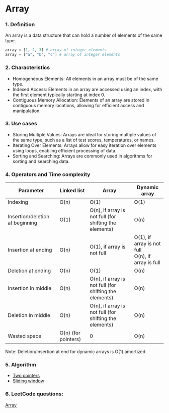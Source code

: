 # Array
### 1. Definition
An array is a data structure that can hold a number of elements of the same type. 
```python
array = [1, 2, 3] # array of integer elements
array = ["a", "b", "c"] # array of integer elements
```

### 2. Characteristics
- Homogeneous Elements: All elements in an array must be of the same type.
- Indexed Access: Elements in an array are accessed using an index, with the first element typically starting at index 0.
- Contiguous Memory Allocation: Elements of an array are stored in contiguous memory locations, allowing for efficient access and manipulation.

### 3. Use cases
- Storing Multiple Values: Arrays are ideal for storing multiple values of the same type, such as a list of test scores, temperatures, or names.
- Iterating Over Elements: Arrays allow for easy iteration over elements using loops, enabling efficient processing of data.
- Sorting and Searching: Arrays are commonly used in algorithms for sorting and searching data.

### 4. Operators and Time complexity

| Parameter | Linked list | Array | Dynamic array |
|-----------|-------------|-------|---------------|
| Indexing | O(n) | O(1) | O(1) |
| Insertion/deletion at beginning| O(1) | O(n), if array is not full (for shifting the elements) | O(n) |
| Insertion at ending | O(n) | O(1), if array is not full | O(1), if array is not full<br>O(n), if array is full |
| Deletion at ending | O(n) | O(1) | O(n) |
| Insertion in middle | O(n) | O(n), if array is not full (for shifting the elements) | O(n) |
| Deletion in middle | O(n) | O(n), if array is not full (for shifting the elements) | O(n) |
| Wasted space | O(n) (for pointers) | 0 | O(n) |

Note: Deletion/Insertion at end for dynamic arrays is O(1) amortized

### 5. Algorithm
- [Two pointers](../algorithms/1_Two_pointers.md)
- [Sliding window](../algorithms/2_Sliding_window.md)

### 6. LeetCode questions: 
[Array](https://leetcode.com/tag/array/)